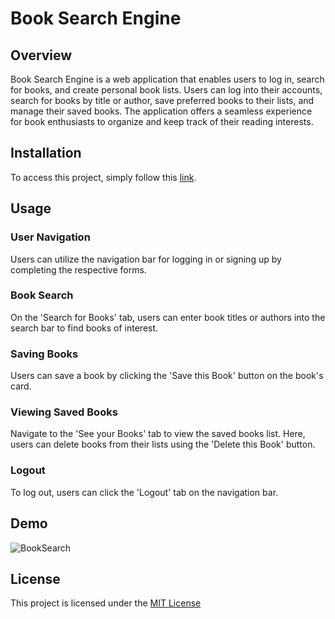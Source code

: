 # Book Search Engine

## Overview

Book Search Engine is a web application that enables users to log in, search for books, and create personal book lists. Users can log into their accounts, search for books by title or author, save preferred books to their lists, and manage their saved books. The application offers a seamless experience for book enthusiasts to organize and keep track of their reading interests.


## Installation

To access this project, simply follow this [link](https://booksearchcf-349f04de8288.herokuapp.com/).

## Usage

### User Navigation

Users can utilize the navigation bar for logging in or signing up by completing the respective forms.

### Book Search

On the 'Search for Books' tab, users can enter book titles or authors into the search bar to find books of interest.

### Saving Books

Users can save a book by clicking the 'Save this Book' button on the book's card.

### Viewing Saved Books

Navigate to the 'See your Books' tab to view the saved books list. Here, users can delete books from their lists using the 'Delete this Book' button.

### Logout

To log out, users can click the 'Logout' tab on the navigation bar.

## Demo

![BookSearch](./assets/bookSearch.gif)


## License

This project is licensed under the [MIT License](LICENSE)